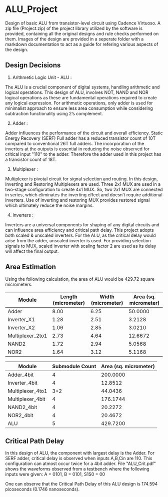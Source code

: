# ALU_Project

Design of basic ALU from transistor-level circuit using Cadence Virtuoso.
A zip file (Project.zip) of the project library utilized by the software is provided, containing all the original designs and rule checks performed on them.
Images of the design are provided in a seperate folder with a markdown documentation to act as a guide for refering various aspects of the design.


## Design Decisions

1. Arithmetic Logic Unit - ALU :

  The ALU is a crucial component of digital systems, handling arithmetic and logical operations. 
  This design of ALU, involves NOT, NAND and NOR logical operations as these are fundamental operations required to create any logical expression. 
  For arithmetic operations, only adder is used for minimalist approach to ensure less area consumption while considering subtraction functionality using 2’s complement.

2. Adder :

  Adder influences the performance of the circuit and overall efficiency. 
  Static Energy Recovery (SERF) Full adder has a reduced transistor count of 10T compared to conventional 26T full adders. 
  The incorporation of the inverters at the outputs is essential in reducing the noise observed for critical input "110" to the adder. 
  Therefore the adder used in this project has a transistor count of 18T.

3. Multiplexer :

  Multiplexer is pivotal circuit for signal selection and routing.
  In this design, Inverting and Restoring Multiplexers are used. 
  Three 2x1 MUX are used in a two-stage configuration to create 4x1 MUX. 
  So, two 2x1 MUX are connected in series, which eliminates the inverting effect and doesn’t require additional inverters. 
  Use of inverting and restoring MUX provides restored signal which ultimately reduce the noise margins.

4. Inverters :

  Inverters are a universal components for shaping of any digital circuits and can influence area efficiency and critical path delay. 
  This project adopts both scaled & unscaled inverters.
  For the ALU, as the critical delay would arise from the adder, unscaled inverter is used.
  For providing selection signals to MUX, scaled inverter with scaling factor 2 are used as its delay will affect the final output.



## Area Estimation

Using the following calculation, the area of ALU would be 429.72 square micrometers.

| Module | Length (micrometer) | Width (micrometer) | Area (sq. micrometer) |
| ------ | ------------------- | ------------------ | --------------------- |
| Adder            | 8.00 | 6.25 | 50.0000 |
| Inverter_X1      | 1.28 | 2.51 |  3.2128 |
| Inverter_X2      | 1.06 | 2.85 |  3.0210 |
| Multiplexer_2to1 | 2.73 | 4.64 | 12.6672 |
| NAND2            | 1.72 | 2.94 |  5.0568 |
| NOR2             | 1.64 | 3.12 |  5.1168 |

| Module | Submodule Count | Area (sq. micrometer) |
| ------ | --------------- | --------------------- |
| Adder_4bit       | 4   | 200.0000 |
| Inverter_4bit    | 4   |  12.8512 |
| Multiplexer_4to1 | 3+2 |  44.0436 |
| Multiplexer_4bit | 4   | 176.1744 |
| NAND2_4bit       | 4   |  20.2272 |
| NOR2_4bit        | 4   |  20.4672 |
| ALU              | 5   | 429.7200 |



## Critical Path Delay

In this design of ALU, the component with largest delay is the Adder.
For SERF adder, critical delay is observed when inputs A,B,Cin are 110.
This configuration can atmost occur twice for a 4bit adder.
File "ALU_Crit.pdf" shows the waveforms observed from a testbench where the following inputs were given:
A = 0101, B = 0101, S1S0 = 00

One can observe that the Critical Path Delay of this ALU design is 174.594 picoseconds (0.1746 nanoseconds).
